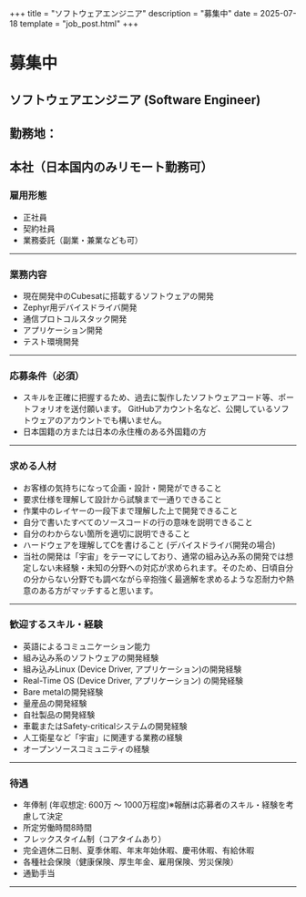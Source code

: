 +++
title = "ソフトウェアエンジニア"
description = "募集中"
date = 2025-07-18
template = "job_post.html"
+++
# 募集中
## **ソフトウェアエンジニア (Software Engineer)**
## **勤務地：**
本社（日本国内のみリモート勤務可）
---
### 雇用形態
- 正社員
- 契約社員
- 業務委託（副業・兼業なども可）
---
### 業務内容
- 現在開発中のCubesatに搭載するソフトウェアの開発
- Zephyr用デバイスドライバ開発
- 通信プロトコルスタック開発
- アプリケーション開発
- テスト環境開発
---
### 応募条件（必須）
- スキルを正確に把握するため、過去に製作したソフトウェアコード等、ポートフォリオを送付願います。 GitHubアカウント名など、公開しているソフトウェアのアカウントでも構いません。
- 日本国籍の方または日本の永住権のある外国籍の方
---
### 求める人材
- お客様の気持ちになって企画・設計・開発ができること
- 要求仕様を理解して設計から試験まで一通りできること
- 作業中のレイヤーの一段下まで理解した上で開発できること
- 自分で書いたすべてのソースコードの行の意味を説明できること
- 自分のわからない箇所を適切に説明できること
- ハードウェアを理解してCを書けること (デバイスドライバ開発の場合)
- 当社の開発は「宇宙」をテーマにしており、通常の組み込み系の開発では想定しない未経験・未知の分野への対応が求められます。そのため、日頃自分の分からない分野でも調べながら辛抱強く最適解を求めるような忍耐力や熱意のある方がマッチすると思います。
---
### 歓迎するスキル・経験
- 英語によるコミュニケーション能力
- 組み込み系のソフトウェアの開発経験
- 組み込みLinux (Device Driver, アプリケーション)の開発経験
- Real-Time OS (Device Driver, アプリケーション) の開発経験
- Bare metalの開発経験
- 量産品の開発経験
- 自社製品の開発経験
- 車載またはSafety-criticalシステムの開発経験
- 人工衛星など「宇宙」に関連する業務の経験
- オープンソースコミュニティの経験
---
### 待遇
- 年俸制 (年収想定: 600万 〜 1000万程度)※報酬は応募者のスキル・経験を考慮して決定
- 所定労働時間8時間
- フレックスタイム制（コアタイムあり）
- 完全週休二日制、夏季休暇、年末年始休暇、慶弔休暇、有給休暇
- 各種社会保険（健康保険、厚生年金、雇用保険、労災保険）
- 通勤手当
---
